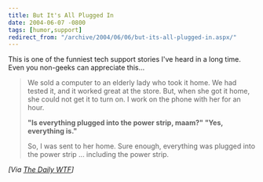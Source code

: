 ```yaml
---
title: But It's All Plugged In
date: 2004-06-07 -0800
tags: [humor,support]
redirect_from: "/archive/2004/06/06/but-its-all-plugged-in.aspx/"
---
```


This is one of the funniest tech support stories I've heard in a long
time. Even you non-geeks can appreciate this...

> We sold a computer to an elderly lady who took it home. We had tested
> it, and it worked great at the store. But, when she got it home, she
> could not get it to turn on. I work on the phone with her for an hour.
> 
> 
>  **"Is everything plugged into the power strip, maam?"
> "Yes, everything is."**
> 
>  So, I was sent to her home. Sure enough, everything was plugged into
> the power strip ... including the power strip.

*[Via [The Daily
WTF](http://TheDailyWTF.com/archive/2004/06/07/224.aspx)]*

